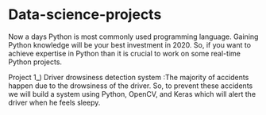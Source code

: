 # Data-science-projects
Now a days Python is most commonly used programming language. Gaining Python knowledge will be your best investment in 2020. So, if you want to achieve expertise in Python than it is crucial to work on some real-time Python projects.

Project 1_) Driver drowsiness detection system :The majority of accidents happen due to the drowsiness of the driver. So, to prevent these accidents we will build a system using Python, OpenCV, and Keras which will alert the driver when he feels sleepy.

